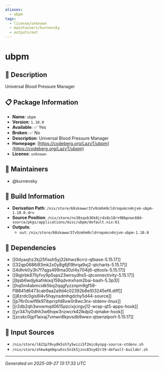 ```yaml
---
aliases:
  - ubpm
tags:
  - license/unknown
  - maintainers/kurnevsky
  - outputs/out
---
```


# ubpm

## 📝 Description

Universal Blood Pressure Manager

## 📋 Package Information

- **Name**: `ubpm`
- **Version**: `1.10.0`
- **Available**: ✅ Yes
- **Broken**: ✅ No
- **Description**: Universal Blood Pressure Manager
- **Homepage**: [https://codeberg.org/LazyT/ubpm](https://codeberg.org/LazyT/ubpm)
- **License**: `unknown`
## 👥 Maintainers

- @kurnevsky


## 🔧 Build Information

- **Derivation Path**: `/nix/store/68skawwr37v9zmhm9cldrnqxmcn4njvm-ubpm-1.10.0.drv`
- **Source Position**: `/nix/store/ns30sqxb36k8jrds8z18rv96bpnwc60d-source/pkgs/applications/misc/ubpm/default.nix:61`
- **Outputs**:
  - `out`:  `/nix/store/68skawwr37v9zmhm9cldrnqxmcn4njvm-ubpm-1.10.0`

## 🔗 Dependencies

- [[0dyaxjhz2kj25fissh5yj32khwz8crrz-qtbase-5.15.17]]
- [[32qp0686i93mk2x0y8g6jfl9hrqa9xj2-qtcharts-5.15.17]]
- [[4dhrk0y3h7f7qgs499ma30zl4y704ij6-qttools-5.15.17]]
- [[9qjirbk87llyfvy9p5sps23wirsydhs5-qtconnectivity-5.15.17]]
- [[bjsb6wdjykafnkixq156qdvmxhsm2bai-bash-5.3p3]]
- [[hq0ni4abmcidk5bq2qqgfyzznpm9gf58-f18841d6473cab9aa2a9d4c02392b8e103245ef6.diff]]
- [[j8zrdc0gis6l4v5hqynsdmhgdchy5d44-source]]
- [[p76r0cwlf6k97ibprrpfd8xw0r8wc3nx-stdenv-linux]]
- [[r2db2qh3wxwmqd0615pzcixjcirgvj12-wrap-qt5-apps-hook]]
- [[yr347iy0dhh3w6hqw3nzwcrk42lkdpl2-qmake-hook]]
- [[zcskc0ijpf1aixaj7vmwn6kpvsdb9wwx-qtserialport-5.15.17]]

## 📁 Input Sources

- `/nix/store/l622p70vy8k5sh7y5wizi5f2mic6ynpg-source-stdenv.sh`
- `/nix/store/shkw4qm9qcw5sc5n1k5jznc83ny02r39-default-builder.sh`

---
*Generated on 2025-09-27 13:17:33 UTC*
